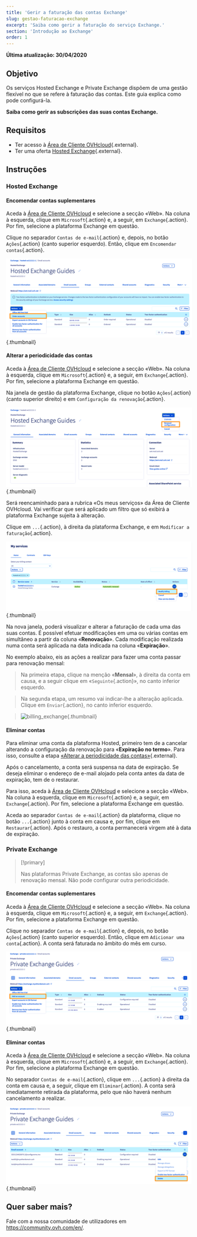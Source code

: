 ```yaml
---
title: 'Gerir a faturação das contas Exchange'
slug: gestao-faturacao-exchange
excerpt: 'Saiba como gerir a faturação do serviço Exchange.'
section: 'Introdução ao Exchange'
order: 1
---
```


**Última atualização: 30/04/2020**

## Objetivo

Os serviços Hosted Exchange e Private Exchange dispõem de uma gestão flexível no que se refere à faturação das contas. Este guia explica como pode configurá-la.


**Saiba como gerir as subscrições das suas contas Exchange.**

## Requisitos

- Ter acesso à [Área de Cliente OVHcloud](https://www.ovh.com/auth/?action=gotomanager&from=https://www.ovh.pt/&ovhSubsidiary=pt){.external}.
- Ter uma oferta [Hosted Exchange](https://www.ovhcloud.com/pt/emails/hosted-exchange/){.external}.

## Instruções

### Hosted Exchange 

#### Encomendar contas suplementares

Aceda à [Área de Cliente OVHcloud](https://www.ovh.com/auth/?action=gotomanager&from=https://www.ovh.pt/&ovhSubsidiary=pt) e selecione a secção «Web». Na coluna à esquerda, clique em `Microsoft`{.action} e, a seguir, em `Exchange`{.action}. Por fim, selecione a plataforma Exchange em questão.

Clique no separador `Contas de e-mail`{.action} e, depois, no botão `Ações`{.action} (canto superior esquerdo). Então, clique em `Encomendar contas`{.action}.

![billing_exchange](images/billing-exchange-00.png){.thumbnail}


#### Alterar a periodicidade das contas

Aceda à [Área de Cliente OVHcloud](https://www.ovh.com/auth/?action=gotomanager&from=https://www.ovh.pt/&ovhSubsidiary=pt) e selecione a secção «Web». Na coluna à esquerda, clique em `Microsoft`{.action} e, a seguir, em `Exchange`{.action}. Por fim, selecione a plataforma Exchange em questão.

Na janela de gestão da plataforma Exchange, clique no botão `Ações`{.action} (canto superior direito) e em `Configuração da renovação`{.action}. 

![billing_exchange](images/billing-exchange-01.png){.thumbnail}

Será reencaminhado para a rubrica «Os meus serviços» da Área de Cliente OVHcloud. Vai verificar que será aplicado um filtro que só exibirá a plataforma Exchange sujeita à alteração.

Clique em `...`{.action}, à direita da plataforma Exchange, e em `Modificar a faturação`{.action}.

![billing_exchange](images/billing-exchange-02.png){.thumbnail}

Na nova janela, poderá visualizar e alterar a faturação de cada uma das suas contas. É possível efetuar modificações em uma ou várias contas em simultâneo a partir da coluna «**Renovação**». Cada modificação realizada numa conta será aplicada na data indicada na coluna «**Expiração**». 

No exemplo abaixo, eis as ações a realizar para fazer uma conta passar para renovação mensal:

> Na primeira etapa, clique na menção «**Mensal**», à direita da conta em causa, e a seguir clique em «`Seguinte`{.action}», no canto inferior esquerdo.

> Na segunda etapa, um resumo vai indicar-lhe a alteração aplicada. Clique em `Enviar`{.action}, no canto inferior esquerdo.

> ![billing_exchange](images/billing-exchange-03.gif){.thumbnail}

#### Eliminar contas

Para eliminar uma conta da plataforma Hosted, primeiro tem de a cancelar alterando a configuração da renovação para «**Expiração no termo**». Para isso, consulte a etapa [«Alterar a periodicidade das contas»](./#alterar-a-periodicidade-das-contas){.external}.

Após o cancelamento, a conta será suspensa na data de expiração. Se deseja eliminar o endereço de e-mail alojado pela conta antes da data de expiração, tem de o restaurar.

Para isso, aceda à [Área de Cliente OVHcloud](https://www.ovh.com/auth/?action=gotomanager&from=https://www.ovh.pt/&ovhSubsidiary=pt) e selecione a secção «Web». Na coluna à esquerda, clique em `Microsoft`{.action} e, a seguir, em `Exchange`{.action}. Por fim, selecione a plataforma Exchange em questão.

Aceda ao separador `Contas de e-mail`{.action} da plataforma, clique no botão `...`{.action} junto à conta em causa e, por fim, clique em `Restaurar`{.action}. Após o restauro, a conta permanecerá virgem até à data de expiração.

### Private Exchange

> [!primary]
>
> Nas plataformas Private Exchange, as contas são apenas de renovação mensal. Não pode configurar outra periodicidade.

#### Encomendar contas suplementares

Aceda à [Área de Cliente OVHcloud](https://www.ovh.com/auth/?action=gotomanager&from=https://www.ovh.pt/&ovhSubsidiary=pt) e selecione a secção «Web». Na coluna à esquerda, clique em `Microsoft`{.action} e, a seguir, em `Exchange`{.action}. Por fim, selecione a plataforma Exchange em questão.

Clique no separador `Contas de e-mail`{.action} e, depois, no botão `Ações`{.action} (canto superior esquerdo). Então, clique em `Adicionar uma conta`{.action}. A conta será faturada no âmbito do mês em curso.

![billing_exchange](images/billing-exchange-06.png){.thumbnail}


#### Eliminar contas

Aceda à [Área de Cliente OVHcloud](https://www.ovh.com/auth/?action=gotomanager&from=https://www.ovh.pt/&ovhSubsidiary=pt) e selecione a secção «Web». Na coluna à esquerda, clique em `Microsoft`{.action} e, a seguir, em `Exchange`{.action}. Por fim, selecione a plataforma Exchange em questão.

No separador `Contas de e-mail`{.action}, clique em `...`{.action} à direita da conta em causa e, a seguir, clique em `Eliminar`{.action}.  A conta será imediatamente retirada da plataforma, pelo que não haverá nenhum cancelamento a realizar.

![billing_exchange](images/billing-exchange-07.png){.thumbnail}


## Quer saber mais?

Fale com a nossa comunidade de utilizadores em <https://community.ovh.com/en/>.